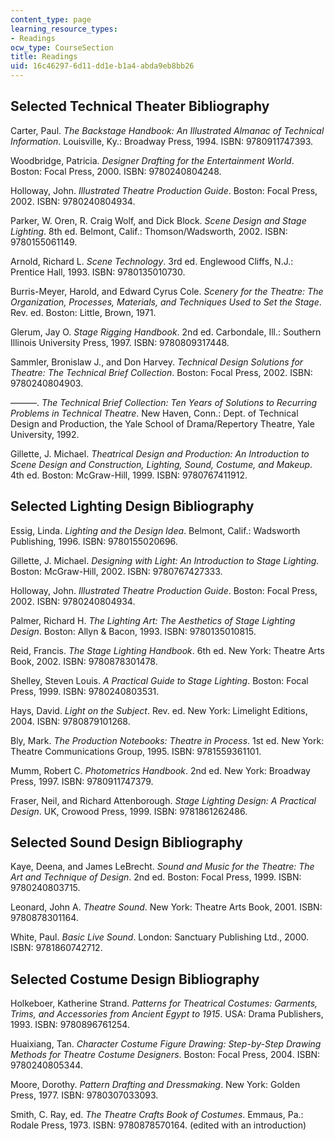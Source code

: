 ```yaml
---
content_type: page
learning_resource_types:
- Readings
ocw_type: CourseSection
title: Readings
uid: 16c46297-6d11-dd1e-b1a4-abda9eb8bb26
---
```


Selected Technical Theater Bibliography
---------------------------------------

Carter, Paul. _The Backstage Handbook: An Illustrated Almanac of Technical Information_. Louisville, Ky.: Broadway Press, 1994. ISBN: 9780911747393.

Woodbridge, Patricia. _Designer Drafting for the Entertainment World_. Boston: Focal Press, 2000. ISBN: 9780240804248.

Holloway, John. _Illustrated Theatre Production Guide_. Boston: Focal Press, 2002. ISBN: 9780240804934.

Parker, W. Oren, R. Craig Wolf, and Dick Block. _Scene Design and Stage Lighting_. 8th ed. Belmont, Calif.: Thomson/Wadsworth, 2002. ISBN: 9780155061149.

Arnold, Richard L. _Scene Technology_. 3rd ed. Englewood Cliffs, N.J.: Prentice Hall, 1993. ISBN: 9780135010730.

Burris-Meyer, Harold, and Edward Cyrus Cole. _Scenery for the Theatre: The Organization, Processes, Materials, and Techniques Used to Set the Stage_. Rev. ed. Boston: Little, Brown, 1971.

Glerum, Jay O. _Stage Rigging Handbook_. 2nd ed. Carbondale, Ill.: Southern Illinois University Press, 1997. ISBN: 9780809317448.

Sammler, Bronislaw J., and Don Harvey. _Technical Design Solutions for Theatre: The Technical Brief Collection_. Boston: Focal Press, 2002. ISBN: 9780240804903.

———. _The Technical Brief Collection: Ten Years of Solutions to Recurring Problems in Technical Theatre_. New Haven, Conn.: Dept. of Technical Design and Production, the Yale School of Drama/Repertory Theatre, Yale University, 1992.

Gillette, J. Michael. _Theatrical Design and Production: An Introduction to Scene Design and Construction, Lighting, Sound, Costume, and Makeup_. 4th ed. Boston: McGraw-Hill, 1999. ISBN: 9780767411912.

Selected Lighting Design Bibliography
-------------------------------------

Essig, Linda. _Lighting and the Design Idea_. Belmont, Calif.: Wadsworth Publishing, 1996. ISBN: 9780155020696.

Gillette, J. Michael. _Designing with Light: An Introduction to Stage Lighting._ Boston: McGraw-Hill, 2002. ISBN: 9780767427333.

Holloway, John. _Illustrated Theatre Production Guide_. Boston: Focal Press, 2002. ISBN: 9780240804934.

Palmer, Richard H. _The Lighting Art: The Aesthetics of Stage Lighting Design_. Boston: Allyn & Bacon, 1993. ISBN: 9780135010815.

Reid, Francis. _The Stage Lighting Handbook_. 6th ed. New York: Theatre Arts Book, 2002. ISBN: 9780878301478.

Shelley, Steven Louis. _A Practical Guide to Stage Lighting_. Boston: Focal Press, 1999. ISBN: 9780240803531.

Hays, David. _Light on the Subject_. Rev. ed. New York: Limelight Editions, 2004. ISBN: 9780879101268.

Bly, Mark. _The Production Notebooks: Theatre in Process_. 1st ed. New York: Theatre Communications Group, 1995. ISBN: 9781559361101.

Mumm, Robert C. _Photometrics Handbook_. 2nd ed. New York: Broadway Press, 1997. ISBN: 9780911747379.

Fraser, Neil, and Richard Attenborough. _Stage Lighting Design: A Practical Design_. UK, Crowood Press, 1999. ISBN: 9781861262486.

Selected Sound Design Bibliography
----------------------------------

Kaye, Deena, and James LeBrecht. _Sound and Music for the Theatre: The Art and Technique of Design_. 2nd ed. Boston: Focal Press, 1999. ISBN: 9780240803715.

Leonard, John A. _Theatre Sound_. New York: Theatre Arts Book, 2001. ISBN: 9780878301164.

White, Paul. _Basic Live Sound_. London: Sanctuary Publishing Ltd., 2000. ISBN: 9781860742712.

Selected Costume Design Bibliography
------------------------------------

Holkeboer, Katherine Strand. _Patterns for Theatrical Costumes: Garments, Trims, and Accessories from Ancient Egypt to 1915_. USA: Drama Publishers, 1993. ISBN: 9780896761254.

Huaixiang, Tan. _Character Costume Figure Drawing: Step-by-Step Drawing Methods for Theatre Costume Designers_. Boston: Focal Press, 2004. ISBN: 9780240805344.

Moore, Dorothy. _Pattern Drafting and Dressmaking_. New York: Golden Press, 1977. ISBN: 9780307033093.

Smith, C. Ray, ed. _The Theatre Crafts Book of Costumes_. Emmaus, Pa.: Rodale Press, 1973. ISBN: 9780878570164. (edited with an introduction)